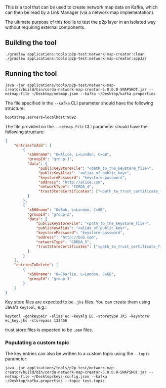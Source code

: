 This is a tool that can be used to create network map data on Kafka, which can then be read by a Link Manager (via a network map implementation). 

The ultimate purpose of this tool is to test the p2p layer in an isolated way without requiring external components.

## Building the tool
```
./gradlew applications:tools:p2p-test:network-map-creator:clean
./gradlew applications:tools:p2p-test:network-map-creator:appJar
```

## Running the tool

```
java -jar applications/tools/p2p-test/network-map-creator/build/bin/corda-network-map-creator-5.0.0.0-SNAPSHOT.jar --netmap-file ~/Desktop/netmap.json --kafka ~/Desktop/kafka.properties
```

The file specified in the `--kafka` CLI parameter should have the following structure:
```
bootstrap.servers=localhost:9092
```

The file provided on the `--netmap-file` CLI parameter should have the following structure:
```json
{
    "entriesToAdd": [
        {
          "x500name": "O=Alice, L=London, C=GB",
          "groupId": "group-1",
          "data": {
               "publicKeyStoreFile": "<path_to_the_keystore_file>",
               "publicKeyAlias": "<alias_of_public_key>", 
               "keystorePassword": "keystore-password",
               "address": "http://alice.com",
               "networkType": "CORDA_4",
               "trustStoreCertificates": ["<path_to_trust_certificate_files>"]
          }
        },
        {
          "x500name": "O=Bob, L=London, C=GB",
          "groupId": "group-2",
          "data": {
              "publicKeyStoreFile": "<path_to_the_keystore_file>",
              "publicKeyAlias": "<alias_of_public_key>", 
              "keystorePassword": "keystore-password",
              "address": "http://bob.com",
              "networkType": "CORDA_5",
              "trustStoreCertificates": ["<path_to_trust_certificate_files>"]
          }
        }
    ],
    "entriesToDelete": [
        {
          "x500name": "O=Charlie, L=London, C=GB",
          "groupId": "group-1"
        }
    ]
}
```

Key store files are expected to be `.jks` files. You can create them using Java's `keytool`, e.g.:
```
keytool -genkeypair -alias ec -keyalg EC -storetype JKS -keystore ec_key.jks -storepass 123456
```

trust store files is expected to be `.pem` files.

### Populating a custom topic

The key entries can also be written to a custom topic using the `--topic` parameter:
```
java -jar applications/tools/p2p-test/network-map-creator/build/bin/corda-network-map-creator-5.0.0.0-SNAPSHOT.jar --netmap-file ~/Desktop/keys-config.json --kafka ~/Desktop/kafka.properties --topic test.topic
```